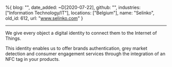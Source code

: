 %{
  blog: "",
  date_added: ~D[2020-07-22],
  github: "",
  industries: ["Information Technology/IT"],
  locations: ["Belgium"],
  name: "Selinko",
  old_id: 612,
  url: "www.selinko.com"
}

---

We give every object a digital identity to connect them to the Internet of Things.

This identity enables us to offer brands authentication, grey market detection and consumer engagement services through the integration of an NFC tag in your products.
